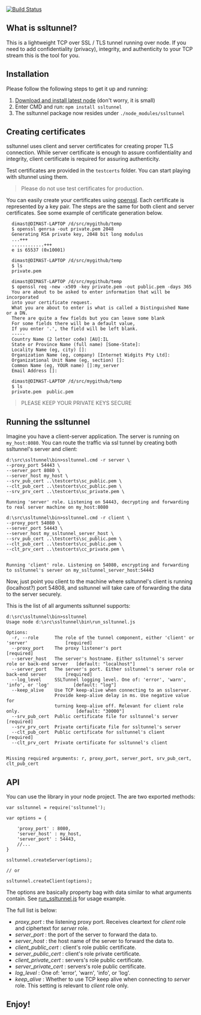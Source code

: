 [![Build Status](https://secure.travis-ci.org/anodejs/node-ssltunnel.png?branch=master)](http://travis-ci.org/#!/anodejs/node-ssltunnel)

## What is ssltunnel?

This is a lightweight TCP over SSL / TLS tunnel running over node. If you need to add confidentiality (privacy), integrity, and authenticity to your TCP stream this is the tool for you.

## Installation 

Please follow the following steps to get it up and running:

1. [Download and install latest node](http://nodejs.org/#download) (don't worry, it is small)
2. Enter CMD and run: ```npm install ssltunnel```
3. The ssltunnel package now resides under ```./node_modules/ssltunnel```

## Creating certificates 

ssltunnel uses client and server certificates for creating proper TLS connection. While server certificate is enough to assure confidentiality and integrity, client certificate is required for assuring authenticity.

Test certificates are provided in the ```testcerts``` folder. You can start playing with sltunnel using them. 

> Please do not use test certificates for production.

You can easily create your certificates using [openssl](http://www.openssl.org/). Each certificate is represented by a key pair. 
The steps are the same for both client and server certificates. See some example of certificate generation below.

```
  dimast@DIMAST-LAPTOP /d/src/mygithub/temp
  $ openssl genrsa -out private.pem 2048
  Generating RSA private key, 2048 bit long modulus
  ...+++
  ............+++
  e is 65537 (0x10001)

  dimast@DIMAST-LAPTOP /d/src/mygithub/temp
  $ ls
  private.pem

  dimast@DIMAST-LAPTOP /d/src/mygithub/temp
  $ openssl req -new -x509 -key private.pem -out public.pem -days 365
  You are about to be asked to enter information that will be incorporated
  into your certificate request.
  What you are about to enter is what is called a Distinguished Name or a DN.
  There are quite a few fields but you can leave some blank
  For some fields there will be a default value,
  If you enter '.', the field will be left blank.
  -----
  Country Name (2 letter code) [AU]:IL
  State or Province Name (full name) [Some-State]:
  Locality Name (eg, city) []:
  Organization Name (eg, company) [Internet Widgits Pty Ltd]:
  Organizational Unit Name (eg, section) []:
  Common Name (eg, YOUR name) []:my_server
  Email Address []:

  dimast@DIMAST-LAPTOP /d/src/mygithub/temp
  $ ls
  private.pem  public.pem
```

> PLEASE KEEP YOUR PRIVATE KEYS SECURE

## Running the ssltunnel

Imagine you have a client-server application. The server is running on ```my_host:8080```. You can route the traffic via ssl tunnel by 
creating both ssltunnel's server and client:

```
d:\src\ssltunnel\bin>ssltunnel.cmd -r server \
--proxy_port 54443 \
--server_port 8080 \
--server_host my_host \
--srv_pub_cert ..\testcerts\sc_public.pem \
--clt_pub_cert ..\testcerts\cc_public.pem \
--srv_prv_cert ..\testcerts\sc_private.pem \

Running 'server' role. Listening on 54443, decrypting and forwarding to real server machine on my_host:8080
```

```
d:\src\ssltunnel\bin>ssltunnel.cmd -r client \
--proxy_port 54080 \
--server_port 54443 \
--server_host my_ssltunnel_server_host \
--srv_pub_cert ..\testcerts\sc_public.pem \
--clt_pub_cert ..\testcerts\cc_public.pem \
--clt_prv_cert ..\testcerts\cc_private.pem \


Running 'client' role. Listening on 54080, encrypting and forwarding to ssltunnel's server on my_ssltunnel_server_host:54443
```

Now, just point you client to the machine where ssltunnel's client is running (localhost?) port 54808, and ssltunnel will 
take care of forwarding the data to the server securely.

This is the list of all arguments ssltunnel supports:

```
d:\src\ssltunnel\bin>ssltunnel
Usage node d:\src\ssltunnel\bin\run_ssltunnel.js

Options:
  -r, --role      The role of the tunnel component, either 'client' or 'server'              [required]
  --proxy_port    The proxy listener's port                                                  [required]
  --server_host   The server's hostname. Either ssltunnel's server role or back-end server   [default: "localhost"]
  --server_port   The server's port. Either ssltunnel's server role or back-end server       [required]
  --log_level     SSLTunnel logging level. One of: 'error', 'warn', 'info', or 'log'         [default: "log"]
  --keep_alive    Use TCP keep-alive when connecting to an sslserver. 
                  Provide keep-alive delay in ms. Use negative value for
                  turning keep-alive off. Relevant for client role only.                     [default: "30000"]
  --srv_pub_cert  Public certificate file for ssltunnel's server                             [required]
  --srv_prv_cert  Private certificate file for ssltunnel's server
  --clt_pub_cert  Public certificate for ssltunnel's client                                  [required]
  --clt_prv_cert  Private certificate for ssltunnel's client


Missing required arguments: r, proxy_port, server_port, srv_pub_cert, clt_pub_cert

```

## API

You can use the library in your node project. The are two exported methods:

```
var ssltunnel = require('ssltunnel');

var options = {
  
    'proxy_port' : 8080,
    'server_host' : my_host,
    'server_port' : 54443,
    //...
}

ssltunnel.createServer(options);

// or

ssltunnel.createClient(options);
```

The options are basically property bag with data similar to what arguments contain. 
See [run_ssltunnel.js](https://github.com/anodejs/node-ssltunnel/blob/master/bin/run_ssltunnel.js) for usage example.

The full list is below:

* _proxy_port_          : the listening proxy port. Receives cleartext for *client* role and ciphertext for *server* role.
* _server_port_         : the port of the server to forward the data to. 
* _server_host_         : the host name of the server to forward the data to.
* _client_public_cert_  : client's role public certificate. 
* _server_public_cert_  : client's role private certificate. 
* _client_private_cert_ : servers's role public certificate. 
* _server_private_cert_ : servers's role public certificate. 
* _log_level_           : One of: 'error', 'warn', 'info', or 'log'.
* _keep_alive_          : Whether to use TCP keep alive when connecting to *server* role. This setting is relevant to *client* role only.

## Enjoy!
